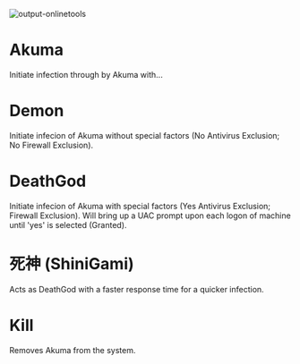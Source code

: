 ![output-onlinetools](https://github.com/l-urk/Akuma/assets/112792604/e0f3826f-e041-47d0-aa37-def55446971a)
# Akuma
Initiate infection through by Akuma with...
# Demon
Initiate infecion of Akuma without special factors (No Antivirus Exclusion; No Firewall Exclusion).
# DeathGod 
Initiate infecion of Akuma with special factors (Yes Antivirus Exclusion; Firewall Exclusion).
Will bring up a UAC prompt upon each logon of machine until 'yes' is selected (Granted).
# 死神 (ShiniGami)
Acts as DeathGod with a faster response time for a quicker infection.
# Kill 
Removes Akuma from the system.

